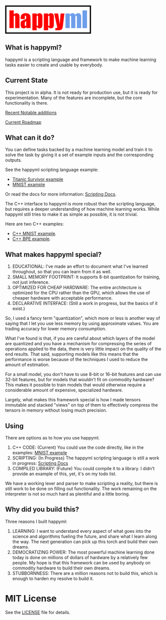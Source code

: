 ![happyml](happyml.png)

## What is happyml?

happyml is a scripting language and framework to make machine learning tasks easier to create and usable by everybody. 

## Current State
This project is in alpha. It is not ready for production use, but it is ready for experimentation. Many of the features 
are incomplete, but the core functionality is there.

[Recent Notable additions](docs/NOTABLE_CHANGES.md)

[Current Roadmap](docs/ROADMAP.md)

## What can it do?

You can define tasks backed by a machine learning model and train it to solve the task by giving
it a set of example inputs and the corresponding outputs. 

See the happyml scripting language example:
* [Titanic Survivor example](docs/examples/TITANIC.md)
* [MNIST example](docs/examples/MNIST.md)

Or read the docs for more information: [Scripting Docs](docs/README.md).

The C++ interface to happyml is more robust than the scripting language, but requires a deeper understanding 
of how machine learning works. While happyml still tries to make it as simple as possible, it is not trivial.

Here are two C++ examples:
* [C++ MNIST example](src/example/example_mnist_model_convolution.cpp).
* [C++ BPE example](src/test/test_byte_pair_encoding.cpp).



## What makes happyml special?

1. EDUCATIONAL: I've made an effort to document what I've learned throughout, so that you can learn from it as well.
2. SMALL MEMORY FOOTPRINT: It supports 8-bit quantization for training, not just inference.
3. OPTIMIZED FOR CHEAP HARDWARE: The entire architecture is optimized for the CPU rather than the GPU, which allows the use of cheaper hardware with acceptable performance.
4. DECLARATIVE INTERFACE: (Still a work in progress, but the basics of it exist.)

So, I used a fancy term "quantization", which more or less is another way of saying that I let you use less memory by using approximate values. You are trading accuracy for lower memory consumption.

What I've found is that, if you are careful about which layers of the model are quantized and you have a mechanism for compressing the series of operations applied to the data, there is very little impact on the quality of the end results. That said, supporting models like this means that the performance is worse because of the techniques I used to reduce the amount of estimation.

For a small model, you don't have to use 8-bit or 16-bit features and can use 32-bit features, but for models that wouldn't fit on commodity hardware? This makes it possible to train models that would otherwise require a considerable amount of expensive, specialized hardware.

Largely, what makes this framework special is how I made tensors immutable and stacked "views" on top of them to effectively compress the tensors in memory without losing much precision.

## Using

There are options as to how you use happyml. 

1. C++ CODE: (Current) You could use the code directly, like in the examples: [MNIST example](src/example/example_mnist_model_convolution.cpp)
2. SCRIPTING: (In Progress) The happyml scripting language is still a work in progress: [Scripting Docs](docs/README.md) 
3. COMPILED LIBRARY: (Future) You could compile it to a library. I didn't provide an example of this, yet, it's on my todo list.

We have a working lexer and parser to make scripting a reality, but there is still work to be done on filling out functionality. The work remaining on the interpreter is not so much hard as plentiful and a little boring.


## Why did you build this?

Three reasons I built happyml:
1. LEARNING: I want to understand every aspect of what goes into the science and algorithms fueling the future, and share what I learn along the way. The next generation can pick up this torch and build their own dreams.
2. DEMOCRATIZING POWER: The most powerful machine learning done today is done on millions of dollars of hardware by a relatively few people. My hope is that this framework can be used by anybody on commodity hardware to build their own dreams. 
3. STUBBORNNESS: There are a million reasons not to build this, which is enough to harden my resolve to build it.

# MIT License

See the [LICENSE](LICENSE) file for details.
